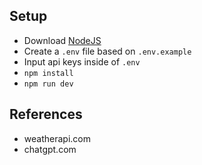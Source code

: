 ## Setup

-   Download [NodeJS](https://nodejs.org/en/download)
-   Create a `.env` file based on `.env.example`
-   Input api keys inside of `.env`
-   `npm install`
-   `npm run dev`

## References

-   weatherapi.com
-   chatgpt.com
